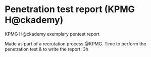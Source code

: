 # Penetration test report (KPMG H@ckademy)
KPMG H@ckademy exemplary pentest report

Made as part of a recrutation process @KPMG.
Time to perform the penetration test & to write the report: 3h
